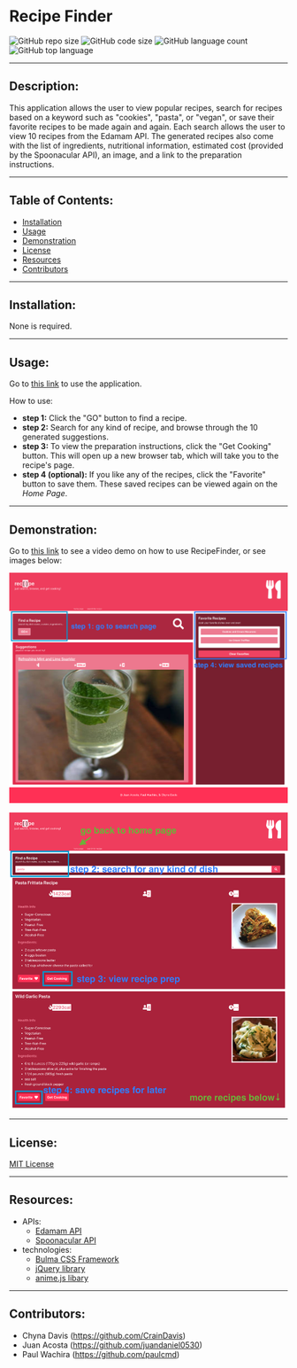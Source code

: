 # Recipe Finder
  ![GitHub repo size](https://img.shields.io/github/repo-size/CrainDavis/RecipeFinder?style=for-the-badge) ![GitHub code size](https://img.shields.io/github/languages/code-size/CrainDavis/RecipeFinder?color=gold&style=for-the-badge) ![GitHub language count](https://img.shields.io/github/languages/count/CrainDavis/RecipeFinder?color=green&style=for-the-badge) ![GitHub top language](https://img.shields.io/github/languages/top/CrainDavis/RecipeFinder?color=red&style=for-the-badge)

---

## Description:
This application allows the user to view popular recipes, search for recipes based on a keyword such as "cookies", "pasta", or "vegan", or save their favorite recipes to be made again and again. Each search allows the user to view 10 recipes from the Edamam API. The generated recipes also come with the list of ingredients, nutritional information, estimated cost (provided by the Spoonacular API), an image, and a link to the preparation instructions. 

---

## Table of Contents:
* [Installation](#installation)
* [Usage](#usage)
* [Demonstration](#demonstration)
* [License](#license)
* [Resources](#resources)
* [Contributors](#contributors)

---

## Installation:
None is required.

---

## Usage:
Go to [this link](https://juandaniel0530.github.io/RecipeFinder/) to use the application.

How to use:
* __step 1:__ Click the "GO" button to find a recipe.
* __step 2:__ Search for any kind of recipe, and browse through the 10 generated suggestions.
* __step 3:__ To view the preparation instructions, click the "Get Cooking" button. This will open up a new browser tab, which will take you to the recipe's page.
* __step 4 (optional):__ If you like any of the recipes, click the "Favorite" button to save them. These saved recipes can be viewed again on the _Home Page_.

---

## Demonstration:
Go to [this link](https://drive.google.com/file/d/1pN7Pvg6ewkztv7dACnNpnSLQWb5qZjL-/view) to see a video demo on how to use RecipeFinder, or see images below:

![home-page](assets/images/home-page.png)

![search-page](assets/images/search-page.png)

---

## License:
[MIT License](https://opensource.org/licenses/MIT)

---

## Resources:
* APIs:
  * [Edamam API](https://developer.edamam.com/)
  * [Spoonacular API](https://spoonacular.com/food-api)
* technologies:
  * [Bulma CSS Framework](https://bulma.io/documentation/overview/start/)
  * [jQuery library](https://jquery.com/)
  * [anime.js libary](https://animejs.com/)

---

## Contributors:
* Chyna Davis (https://github.com/CrainDavis)
* Juan Acosta (https://github.com/juandaniel0530)
* Paul Wachira (https://github.com/paulcmd)
